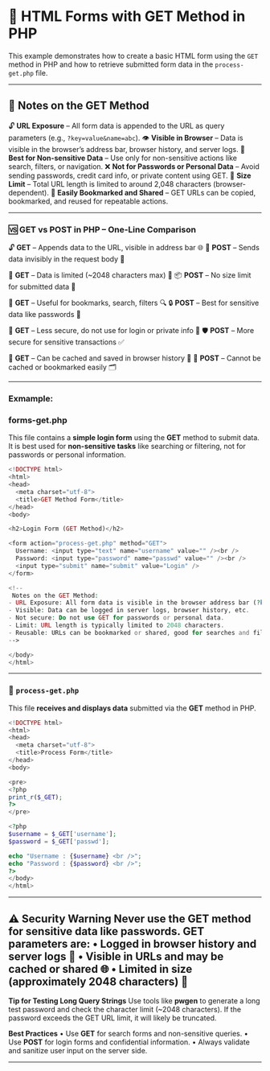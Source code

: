 
# 📘 HTML Forms with GET Method in PHP
This example demonstrates how to create a basic HTML form using the `GET` method in PHP and how to retrieve submitted form data in the `process-get.php` file.

---

## 📝 Notes on the GET Method

🔓 **URL Exposure** – All form data is appended to the URL as query parameters (e.g., `?key=value&name=abc`).
👁️ **Visible in Browser** – Data is visible in the browser’s address bar, browser history, and server logs.
🔸 **Best for Non-sensitive Data** – Use only for non-sensitive actions like search, filters, or navigation.
❌ **Not for Passwords or Personal Data** – Avoid sending passwords, credit card info, or private content using GET.
📏 **Size Limit** – Total URL length is limited to around 2,048 characters (browser-dependent).
🔁 **Easily Bookmarked and Shared** – GET URLs can be copied, bookmarked, and reused for repeatable actions.

---

### 🆚 GET vs POST in PHP – One-Line Comparison

🔓 **GET** – Appends data to the URL, visible in address bar 🌐
🔐 **POST** – Sends data invisibly in the request body 📩

🧾 **GET** – Data is limited (\~2048 characters max) 📏
📦 **POST** – No size limit for submitted data 🧳

📌 **GET** – Useful for bookmarks, search, filters 🔍
🔒 **POST** – Best for sensitive data like passwords 🔑

🧠 **GET** – Less secure, do not use for login or private info 🚫
🛡️ **POST** – More secure for sensitive transactions ✅

🧰 **GET** – Can be cached and saved in browser history 🧠
🧼 **POST** – Cannot be cached or bookmarked easily 🗂️

---

### Exmample:
### forms-get.php

This file contains a **simple login form** using the **GET** method to submit data. It is best used for **non-sensitive tasks** like searching or filtering, not for passwords or personal information.


```php
<!DOCTYPE html>
<html>
<head>
  <meta charset="utf-8">
  <title>GET Method Form</title>
</head>
<body>

<h2>Login Form (GET Method)</h2>

<form action="process-get.php" method="GET">
  Username: <input type="text" name="username" value="" /><br />
  Password: <input type="password" name="passwd" value="" /><br />
  <input type="submit" name="submit" value="Login" />
</form>

<!--
 Notes on the GET Method:
- URL Exposure: All form data is visible in the browser address bar (?key=value).
- Visible: Data can be logged in server logs, browser history, etc.
- Not secure: Do not use GET for passwords or personal data.
- Limit: URL length is typically limited to 2048 characters.
- Reusable: URLs can be bookmarked or shared, good for searches and filters.
-->

</body>
</html>

```
---
### 📄 `process-get.php`

This file **receives and displays data** submitted via the **GET** method in PHP.

```php
<!DOCTYPE html>
<html>
<head>
  <meta charset="utf-8">
  <title>Process Form</title>
</head>
<body>

<pre>
<?php
print_r($_GET);
?>
</pre>

<?php
$username = $_GET['username'];
$password = $_GET['passwd'];

echo "Username : {$username} <br />";
echo "Password : {$password} <br />";
?>
</body>
</html>
```
---
**⚠️ Security Warning**
Never use the **GET** method for sensitive data like passwords. GET parameters are:
• Logged in browser history and server logs 📜
• Visible in URLs and may be cached or shared 🌐
• Limited in size (approximately 2048 characters) 📏
---


**Tip for Testing Long Query Strings**
Use tools like **pwgen** to generate a long test password and check the character limit (\~2048 characters).
If the password exceeds the GET URL limit, it will likely be truncated.


**Best Practices**
• Use **GET** for search forms and non-sensitive queries.
• Use **POST** for login forms and confidential information.
• Always validate and sanitize user input on the server side.

---


